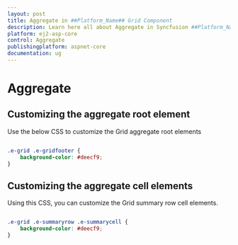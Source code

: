 ```yaml
---
layout: post
title: Aggregate in ##Platform_Name## Grid Component
description: Learn here all about Aggregate in Syncfusion ##Platform_Name## Grid component of Syncfusion Essential JS 2 and more.
platform: ej2-asp-core
control: Aggregate
publishingplatform: aspnet-core
documentation: ug
---
```



# Aggregate

## Customizing the aggregate root element

Use the below CSS to customize the Grid aggregate root elements

```css

.e-grid .e-gridfooter {
    background-color: #deecf9;
}

```

## Customizing the aggregate cell elements

Using this CSS, you can customize the Grid summary row cell elements.

```css

.e-grid .e-summaryrow .e-summarycell {
    background-color: #deecf9;
}

```